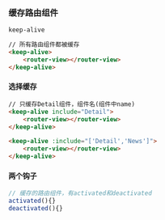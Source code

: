### 缓存路由组件

```css
keep-alive
```

```html
// 所有路由组件都被缓存
<keep-alive>
    <router-view></router-view>
</keep-alive>
```

#### 选择缓存

```html
// 只缓存Detail组件，组件名(组件中name)
<keep-alive include="Detail">
    <router-view></router-view>
</keep-alive>
```

```html
<keep-alive :include="['Detail','News']">
    <router-view></router-view>
</keep-alive>
```

#### 两个钩子

```js
// 缓存的路由组件，有activated和deactivated
activated(){}
deactivated(){}
```

